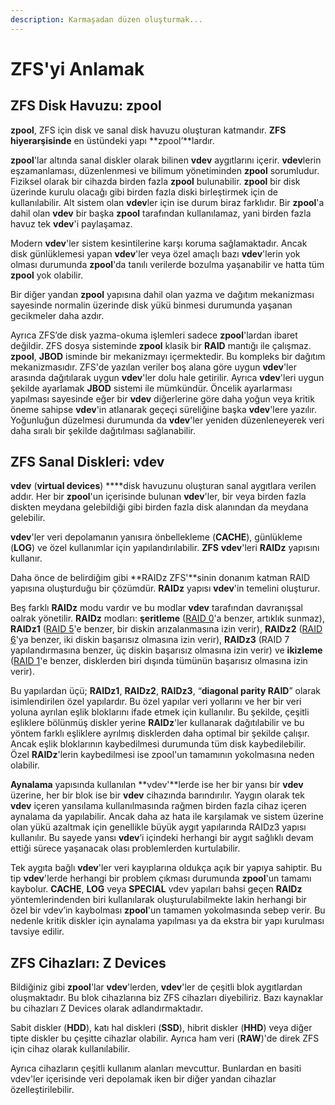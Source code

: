 ```yaml
---
description: Karmaşadan düzen oluşturmak...
---
```


# ZFS'yi Anlamak

## ZFS Disk Havuzu: zpool 

**zpool**, ZFS için disk ve sanal disk havuzu oluşturan katmandır. **ZFS hiyerarşisinde** en üstündeki yapı **zpool’**lardır.

**zpool**'lar altında sanal diskler olarak bilinen **vdev** aygıtlarını içerir. **vdev**lerin eşzamanlaması, düzenlenmesi ve bilimum yönetiminden **zpool** sorumludur. Fiziksel olarak bir cihazda birden fazla **zpool** bulunabilir. **zpool** bir disk üzerinde kurulu olacağı gibi birden fazla diski birleştirmek için de kullanılabilir. Alt sistem olan **vdev**ler için ise durum biraz farklıdır. Bir **zpool**'a dahil olan **vdev** bir başka **zpool** tarafından kullanılamaz, yani birden fazla havuz tek **vdev**'i paylaşamaz.

Modern **vdev**'ler sistem kesintilerine karşı koruma sağlamaktadır. Ancak disk günlüklemesi yapan **vdev**'ler veya özel amaçlı bazı **vdev**'lerin yok olması durumunda **zpool**'da tanılı verilerde bozulma yaşanabilir ve hatta tüm **zpool** yok olabilir.

Bir diğer yandan **zpool** yapısına dahil olan yazma ve dağıtım mekanizması sayesinde normalin üzerinde disk yükü binmesi durumunda yaşanan gecikmeler daha azdır.

Ayrıca ZFS’de disk yazma-okuma işlemleri sadece **zpool**'lardan ibaret değildir. ZFS dosya sisteminde **zpool** klasik bir **RAID** mantığı ile çalışmaz. **zpool**, **JBOD** isminde bir mekanizmayı içermektedir. Bu  kompleks bir dağıtım mekanizmasıdır. ZFS'de yazılan veriler boş alana göre uygun **vdev**'ler arasında dağıtılarak uygun **vdev**'ler dolu hale getirilir. Ayrıca **vdev**'leri uygun şekilde ayarlamak **JBOD** sistemi ile mümkündür. Öncelik ayarlarması yapılması sayesinde eğer bir **vdev** diğerlerine göre daha yoğun veya kritik öneme sahipse **vdev**'in atlanarak geçeçi süreliğine başka **vdev**'lere yazılır. Yoğunluğun düzelmesi durumunda da **vdev**'ler yeniden düzenleneyerek veri daha sıralı bir şekilde dağıtılması sağlanabilir.



## ZFS Sanal Diskleri: vdev

**vdev** \(**virtual devices**\) ****disk havuzunu oluşturan sanal aygıtlara verilen addır. Her bir **zpool**'un içerisinde bulunan **vdev**'ler, bir veya birden fazla diskten meydana gelebildiği gibi birden fazla disk alanından da meydana gelebilir. 

**vdev**'ler veri depolamanın yanısıra önbellekleme \(**CACHE**\), günlükleme \(**LOG**\) ve özel kullanımlar için yapılandırılabilir. **ZFS** **vdev**'leri **RAIDz** yapısını kullanır.

Daha önce de belirdiğim gibi **RAIDz ZFS'**sinin donanım katman RAID yapısına oluşturduğu bir çözümdür. **RAIDz** yapısı **vdev**'in temelini oluşturur.

Beş farklı **RAIDz** modu vardır ve bu modlar **vdev** tarafından davranışsal oalrak yönetilir. **RAIDz** modları: **şeritleme** \([RAID 0](https://en.wikipedia.org/wiki/Standard_RAID_levels#RAID_0)'a benzer, artıklık sunmaz\), **RAIDz1** \([RAID 5](https://en.wikipedia.org/wiki/Standard_RAID_levels#RAID_5)'e benzer, bir diskin arızalanmasına izin verir\), **RAIDz2** \([RAID 6](https://en.wikipedia.org/wiki/Standard_RAID_levels#RAID_6)'ya benzer, iki diskin başarısız olmasına izin verir\), **RAIDz3** \(RAID 7 yapılandırmasına benzer, üç diskin başarısız olmasına izin verir\) ve **ikizleme** \([RAID 1](https://en.wikipedia.org/wiki/Standard_RAID_levels#RAID_1)'e benzer, disklerden biri dışında tümünün başarısız olmasına izin verir\). 

Bu yapılardan üçü; **RAIDz1**, **RAIDz2**, **RAIDz3**, “**diagonal parity RAID**” olarak isimlendirilen özel yapılardır. Bu özel yapılar veri yollarını ve her bir veri yoluna ayrılan eşlik bloklarını ifade etmek için kullanılır. Bu şekilde, çeşitli eşliklere bölünmüş diskler yerine **RAIDz**'ler kullanarak dağıtılabilir ve bu yöntem farklı eşliklere ayrılmış disklerden daha optimal bir şekilde çalışır. Ancak eşlik bloklarının kaybedilmesi durumunda tüm disk kaybedilebilir. Özel **RAIDz**'lerin kaybedilmesi ise zpool'un tamamının yokolmasına neden olabilir.

**Aynalama** yapısında kullanılan **vdev'**lerde ise her bir yansı bir **vdev** üzerine, her bir blok ise bir **vdev** cihazında barındırılır. Yaygın olarak tek **vdev** içeren yansılama kullanılmasında rağmen birden fazla cihaz içeren aynalama da yapılabilir. Ancak daha az hata ile karşılamak ve sistem üzerine olan yükü azaltmak için genellikle büyük aygıt yapılarında RAIDz3 yapısı kullanılır. Bu sayede yansı **vdev**’i içindeki herhangi bir aygıt sağlıklı devam ettiği sürece yaşanacak olası problemlerden kurtulabilir.

Tek aygıta bağlı **vdev**'ler veri kayıplarına oldukça açık bir yapıya sahiptir. Bu tip **vdev**'lerde herhangi bir problem çıkması durumunda **zpool**'un tamamı kaybolur. **CACHE**, **LOG** veya **SPECIAL** vdev yapıları bahsi geçen **RAIDz** yöntemlerindenden biri kullanılarak oluşturulabilmekte lakin herhangi bir özel bir vdev’in kaybolması **zpool**'un tamamen yokolmasında sebep verir. Bu nedenle kritik diskler için aynalama yapılması ya da ekstra bir yapı kurulması tavsiye edilir.

## ZFS Cihazları: Z Devices

Bildiğiniz gibi **zpool**'lar **vdev**'lerden, **vdev**'ler de çeşitli blok aygıtlardan oluşmaktadır. Bu blok cihazlarına biz ZFS cihazları diyebiliriz. Bazı kaynaklar bu cihazları Z Devices olarak adlandırmaktadır. 

Sabit diskler \(**HDD**\), katı hal diskleri \(**SSD**\), hibrit diskler \(**HHD**\) veya diğer tipte diskler bu çeşitte cihazlar olabilir. Ayrıca ham veri \(**RAW**\)'de direk ZFS için cihaz olarak kullanılabilir. 

Ayrıca cihazların çeşitli kullanım alanları mevcuttur. Bunlardan en basiti vdev'ler içerisinde veri depolamak iken bir diğer yandan cihazlar özelleştirilebilir. 

### 

